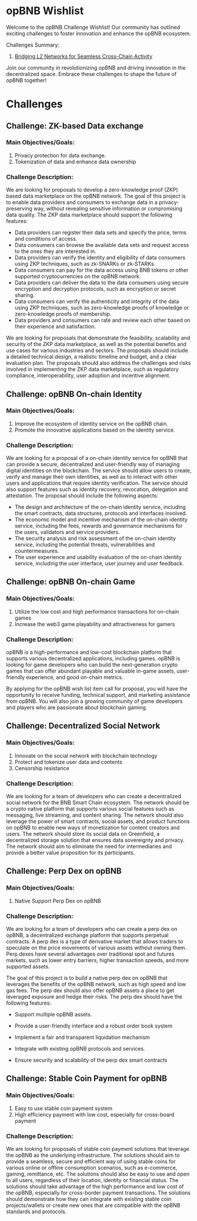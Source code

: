 # opBNB Wishlist

Welcome to the opBNB Challenge Wishlist! Our community has outlined exciting challenges to foster innovation and enhance the opBNB ecosystem.

Challenges Summary:

1. [Bridging L2 Networks for Seamless Cross-Chain Activity](#challenge-bridging-l2-networks-for-seamless-cross-chain-activity)

Join our community in revolutionizing opBNB and driving innovation in the decentralized space. Embrace these challenges to shape the future of opBNB together!



# Challenges

## Challenge: ZK-based Data exchange

### Main Objectives/Goals: 

1. Privacy protection for data exchange.
2. Tokenization of data and enhance data ownership

### Challenge Description:

We are looking for proposals to develop a zero-knowledge proof (ZKP) based data marketplace on the opBNB network. The goal of this project is to enable data providers and consumers to exchange data in a privacy-preserving way, without revealing sensitive information or compromising data quality. The ZKP data marketplace should support the following features:

- Data providers can register their data sets and specify the price, terms and conditions of access.
- Data consumers can browse the available data sets and request access to the ones they are interested in.
- Data providers can verify the identity and eligibility of data consumers using ZKP techniques, such as zk-SNARKs or zk-STARKs.
- Data consumers can pay for the data access using BNB tokens or other supported cryptocurrencies on the opBNB network.
- Data providers can deliver the data to the data consumers using secure encryption and decryption protocols, such as encryption or secret sharing.
- Data consumers can verify the authenticity and integrity of the data using ZKP techniques, such as zero-knowledge proofs of knowledge or zero-knowledge proofs of membership.
- Data providers and consumers can rate and review each other based on their experience and satisfaction.

We are looking for proposals that demonstrate the feasibility, scalability and security of the ZKP data marketplace, as well as the potential benefits and use cases for various industries and sectors. The proposals should include a detailed technical design, a realistic timeline and budget, and a clear evaluation plan. The proposals should also address the challenges and risks involved in implementing the ZKP data marketplace, such as regulatory compliance, interoperability, user adoption and incentive alignment.



## Challenge: opBNB On-chain Identity

### Main Objectives/Goals:

1. Improve the ecosystem of identity service on the opBNB chain.
2. Promote the innovative applications based on the identity service.

### Challenge Description:

We are looking for a proposal of a on-chain identity service for opBNB that can provide a secure, decentralized and user-friendly way of managing digital identities on the blockchain. The service should allow users to create, verify and manage their own identities, as well as to interact with other users and applications that require identity verification. The service should also support features such as identity recovery, revocation, delegation and attestation. The proposal should include the following aspects:

- The design and architecture of the on-chain identity service, including the smart contracts, data structures, protocols and interfaces involved.
- The economic model and incentive mechanism of the on-chain identity service, including the fees, rewards and governance mechanisms for the users, validators and service providers.
- The security analysis and risk assessment of the on-chain identity service, including the potential threats, vulnerabilities and countermeasures.
- The user experience and usability evaluation of the on-chain identity service, including the user interface, user journey and user feedback.



## Challenge: opBNB On-chain Game

### Main Objectives/Goals:

1. Utilize the low cost and high performance transactions for on-chain games
2. Increase the web3 game playability and attractiveness for gamers

### Challenge Description:

opBNB is a high-performance and low-cost blockchain platform that supports various decentralized applications, including games. opBNB is looking for game developers who can build the next-generation crypto games that can offer abundant playable and valuable in-game assets, user-friendly experience, and good on-chain metrics.

By applying for the opBNB wish list item call for proposal, you will have the opportunity to receive funding, technical support, and marketing assistance from opBNB. You will also join a growing community of game developers and players who are passionate about blockchain gaming.



## Challenge: Decentralized Social Network 

### Main Objectives/Goals:

1. Innovate on the social network with blockchain technology
2. Protect and tokenize user data and contents
3. Censorship resistance

### Challenge Description:

We are looking for a team of developers who can create a decentralized social network for the BNB Smart Chain ecosystem. The network should be a crypto native platform that supports various social features such as messaging, live streaming, and content sharing. The network should also leverage the power of smart contracts, social assets, and product functions on opBNB to enable new ways of monetization for content creators and users. The network should store its social data on Greenfield, a decentralized storage solution that ensures data sovereignty and privacy. The network should aim to eliminate the need for intermediaries and provide a better value proposition for its participants. 



## Challenge: Perp Dex on opBNB 

### Main Objectives/Goals:

1. Native Support Perp Dex on opBNB

### Challenge Description:

We are looking for a team of developers who can create a perp dex on opBNB, a decentralized exchange platform that supports perpetual contracts. A perp dex is a type of derivative market that allows traders to speculate on the price movements of various assets without owning them. Perp dexes have several advantages over traditional spot and futures markets, such as lower entry barriers, higher transaction speeds, and more supported assets.

The goal of this project is to build a native perp dex on opBNB that leverages the benefits of the opBNB network, such as high speed and low gas fees. The perp dex should also offer opBNB assets a place to get leveraged exposure and hedge their risks. The perp dex should have the following features:

- Support multiple opBNB assets.

- Provide a user-friendly interface and a robust order book system

- Implement a fair and transparent liquidation mechanism

- Integrate with existing opBNB protocols and services.

- Ensure security and scalability of the perp dex smart contracts

  

## Challenge: Stable Coin Payment for opBNB

### Main Objectives/Goals:

1. Easy to use stable coin payment system
2. High efficiency payment with low cost, especially for cross-board payment

### Challenge Description:

We are looking for proposals of stable coin payment solutions that leverage the opBNB as the underlying infrastructure. The solutions should aim to provide a seamless, secure and efficient way of using stable coins for various online or offline consumption scenarios, such as e-commerce, gaming, remittance, etc. The solutions should also be easy to use and open to all users, regardless of their location, identity or financial status. The solutions should take advantage of the high performance and low cost of the opBNB, especially for cross-border payment transactions. The solutions should demonstrate how they can integrate with existing stable coin projects/wallets or create new ones that are compatible with the opBNB standards and protocols.
